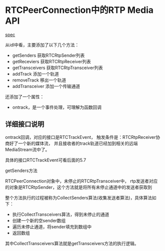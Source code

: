 # RTCPeerConnection中的RTP Media API

[spec](https://www.w3.org/TR/webrtc/#rtcpeerconnection-interface-extensions)

从idl中看，主要添加了以下几个方法：

- getSenders 获取RTCRtpSender列表
- getReceviers 获取RTCRtpReceiver列表
- getTransceivers 获取RTCRtpTransceiver列表
- addTrack 添加一个轨道
- removeTrack 移出一个轨道
- addTransceiver 添加一个传输通道

还添加了一个属性：

- ontrack，是一个事件处理，可理解为函数回调

## 详细接口说明

ontrack回调，对应的接口是RTCTrackEvent，
触发条件是：RTCRtpReceiver协商好了一个新的媒体流，
并且接收者的track轨道已经加到相关的远端MediaStream流中了。

具体的接口RTCTrackEvent可看后面的5.7

getSenders方法

RTCPeerConnection对象中，未停止的RTCRtpTransceiver中，
rtp发送者对应的对象是RTCRtpSender，这个方法就是将所有未停止通道中的发送者获取到

整个方法执行的过程被称为CollectSenders算法(收集发送者算法)，具体算法如下：

- 执行CollectTransceivers算法，得到未停止的通道
- 创建一个新的空sender数组
- 遍历未停止通道，将sender填充到数组中
- 返回数组

其中CollectTransceivers算法就是getTransceivers方法的执行逻辑。
